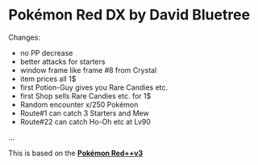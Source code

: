 # Pokémon Red DX by David Bluetree

Changes:

- no PP decrease
- better attacks for starters
- window frame like frame #8 from Crystal
- item prices all 1$
- first Potion-Guy gives you Rare Candies etc.
- first Shop sells Rare Candies etc. for 1$
- Random encounter x/250 Pokémon
- Route#1 can catch 3 Starters and Mew
- Route#22 can catch Ho-Oh etc at Lv90



...

This is based on the [**Pokémon Red++v3**][lunared]

[lunared]: https://github.com/JustRegularLuna/rpp-backup
[pokered]: https://github.com/pret/pokered
